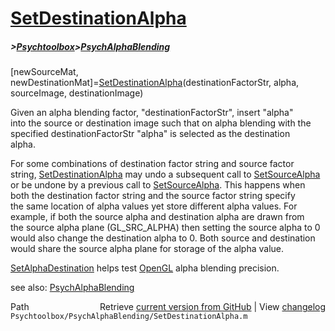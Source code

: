# [SetDestinationAlpha](SetDestinationAlpha)
##### >[Psychtoolbox](Psychtoolbox)>[PsychAlphaBlending](PsychAlphaBlending)

[newSourceMat, newDestinationMat]=[SetDestinationAlpha](SetDestinationAlpha)(destinationFactorStr, alpha, sourceImage, destinationImage)  
  
Given an alpha blending factor, "destinationFactorStr", insert "alpha"  
into the source or destination image such that on alpha blending with the  
specified destinationFactorStr "alpha" is selected as the destination  
alpha.  
  
For some combinations of destination factor string and source factor  
string, [SetDestinationAlpha](SetDestinationAlpha) may undo a subsequent call to [SetSourceAlpha](SetSourceAlpha)  
or be undone by a previous call to [SetSourceAlpha](SetSourceAlpha).  This happens when  
both the destination factor string and the source factor string specify  
the same location of alpha values yet store different alpha values.  For  
example, if both the source alpha and destination alpha are drawn from  
the source alpha plane (GL\_SRC\_ALPHA)  then setting the source alpha to 0  
would also change the destination alpha to 0. Both source and destination  
would share the source alpha plane for storage of the alpha value.   
  
[SetAlphaDestination](SetAlphaDestination) helps test [OpenGL](OpenGL) alpha blending precision.          
  
see also: [PsychAlphaBlending](PsychAlphaBlending)  




<div class="code_header" style="text-align:right;">
  <span style="float:left;">Path&nbsp;&nbsp;</span> <span class="counter">Retrieve <a href=
  "https://raw.github.com/Psychtoolbox-3/Psychtoolbox-3/beta/Psychtoolbox/PsychAlphaBlending/SetDestinationAlpha.m">current version from GitHub</a> | View <a href=
  "https://github.com/Psychtoolbox-3/Psychtoolbox-3/commits/beta/Psychtoolbox/PsychAlphaBlending/SetDestinationAlpha.m">changelog</a></span>
</div>
<div class="code">
  <code>Psychtoolbox/PsychAlphaBlending/SetDestinationAlpha.m</code>
</div>


